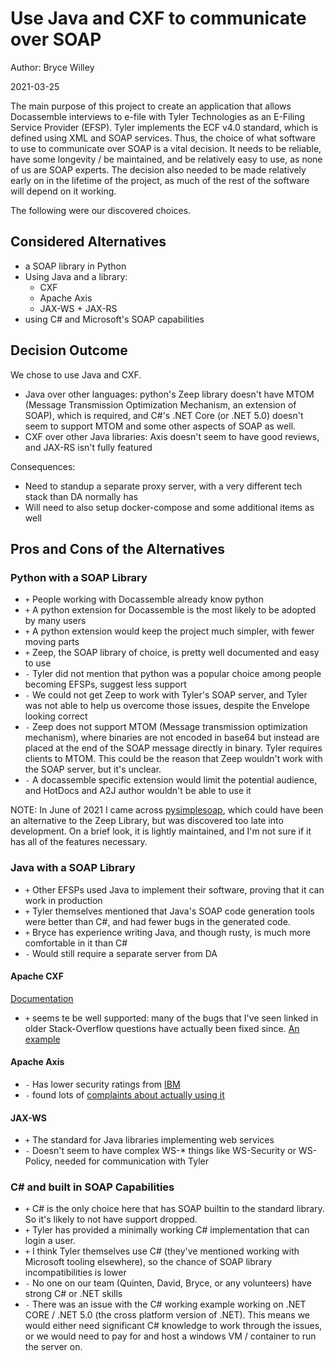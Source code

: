 # Use Java and CXF to communicate over SOAP

Author: Bryce Willey

2021-03-25

The main purpose of this project to create an application that allows Docassemble interviews
to e-file with Tyler Technologies as an E-Filing Service Provider (EFSP). Tyler implements
the ECF v4.0 standard, which is defined using XML and SOAP services. Thus, the choice
of what software to use to communicate over SOAP is a vital decision. It needs to be
reliable, have some longevity / be maintained, and be relatively easy to use, as none of
us are SOAP experts. The decision also needed to be made relatively early on in the lifetime
of the project, as much of the rest of the software will depend on it working.


The following were our discovered choices.

## Considered Alternatives

* a SOAP library in Python
* Using Java and a library:
  * CXF
  * Apache Axis
  * JAX-WS + JAX-RS
* using C# and Microsoft's SOAP capabilities

## Decision Outcome

We chose to use Java and CXF.
* Java over other languages: python's Zeep library doesn't have MTOM (Message Transmission Optimization Mechanism, an extension of SOAP), which is required, and C#'s .NET Core (or .NET 5.0) doesn't seem to support MTOM and some other aspects of SOAP as well.
* CXF over other Java libraries: Axis doesn't seem to have good reviews, and JAX-RS isn't fully featured

Consequences:
* Need to standup a separate proxy server, with a very different tech stack than DA normally has
* Will need to also setup docker-compose and some additional items as well

## Pros and Cons of the Alternatives

### Python with a SOAP Library

* `+` People working with Docassemble already know python
* `+` A python extension for Docassemble is the most likely to be adopted by many users
* `+` A python extension would keep the project much simpler, with fewer moving parts
* `+` Zeep, the SOAP library of choice, is pretty well documented and easy to use
* `-` Tyler did not mention that python was a popular choice among people becoming EFSPs, suggest less support
* `-` We could not get Zeep to work with Tyler's SOAP server, and Tyler was not able to help us overcome those issues, despite the Envelope looking correct
* `-` Zeep does not support MTOM (Message transmission optimization mechanism), where binaries are not encoded in base64 but instead are placed at the end of the SOAP message directly in binary. Tyler requires clients to MTOM. This could be the reason that Zeep wouldn't work with the SOAP server, but it's unclear.
* `-` A docassemble specific extension would limit the potential audience, and HotDocs and A2J author wouldn't be able to use it

NOTE: In June of 2021 I came across [pysimplesoap](https://github.com/pysimplesoap/pysimplesoap),
which could have been an alternative to the Zeep Library, but was discovered too late into
development. On a brief look, it is lightly maintained, and I'm not sure if it has all
of the features necessary.


### Java with a SOAP Library

* `+` Other EFSPs used Java to implement their software, proving that it can work in production
* `+` Tyler themselves mentioned that Java's SOAP code generation tools were better than C#, and had fewer bugs in the generated code.
* `+` Bryce has experience writing Java, and though rusty, is much more comfortable in it than C#
* `-` Would still require a separate server from DA

#### Apache CXF

[Documentation](https://cxf.apache.org/docs)

* `+` seems te be well supported: many of the bugs that I've seen linked in older Stack-Overflow questions have
  actually been fixed since. [An example](https://issues.apache.org/jira/browse/CFX-3452)


#### Apache Axis

* `-` Has lower security ratings from [IBM](https://web.archive.org/web/20150907224548/http://www.ibm.com/developerworks/java/library/j-jws19/j-jws19-pdf.pdf)
* `-` found lots of [complaints about actually using it](https://ruby-vs-java.blogspot.com/2007/01/elads-adventures-in-java-webserviceland.html)


#### JAX-WS

* `+` The standard for Java libraries implementing web services
* `-` Doesn't seem to have complex WS-\* things like WS-Security or WS-Policy, needed for communication with Tyler


### C# and built in SOAP Capabilities

* `+` C# is the only choice here that has SOAP builtin to the standard library. So it's likely to not have support dropped.
* `+` Tyler has provided a minimally working C# implementation that can login a user.
* `+` I think Tyler themselves use C# (they've mentioned working with Microsoft tooling elsewhere), so the chance of SOAP library incompatibilities is lower
* `-` No one on our team (Quinten, David, Bryce, or any volunteers) have strong C# or .NET skills
* `-` There was an issue with the C# working example working on .NET CORE / .NET 5.0 (the cross platform version of .NET). This means we would either need significant C# knowledge to work through the issues, or we would need to pay for and host a windows VM / container to run the server on.
